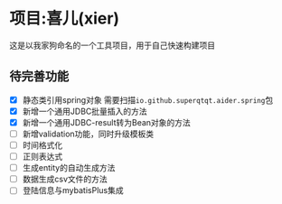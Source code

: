 # 项目:喜儿(xier)
这是以我家狗命名的一个工具项目，用于自己快速构建项目

## 待完善功能
- [x] 静态类引用spring对象
需要扫描`io.github.superqtqt.aider.spring`包
- [x] 新增一个通用JDBC批量插入的方法
- [x] 新增一个通用JDBC-result转为Bean对象的方法
- [ ] 新增validation功能，同时升级模板类
- [ ] 时间格式化
- [ ] 正则表达式
- [ ] 生成entity的自动生成方法
- [ ] 数据生成csv文件的方法
- [ ] 登陆信息与mybatisPlus集成
